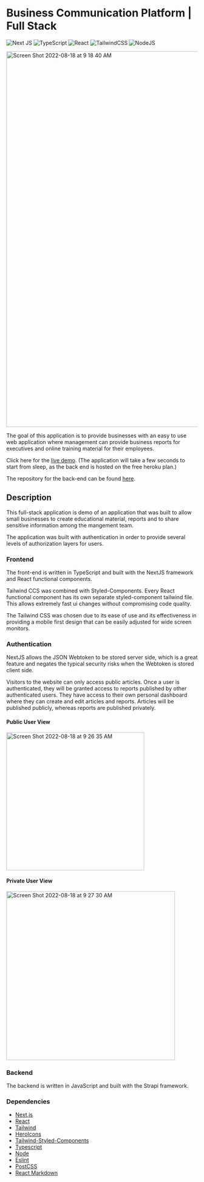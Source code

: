 # Business Communication Platform | Full Stack

![Next JS](https://img.shields.io/badge/Next-black?style=for-the-badge&logo=next.js&logoColor=white) ![TypeScript](https://img.shields.io/badge/typescript-%23007ACC.svg?style=for-the-badge&logo=typescript&logoColor=white) ![React](https://img.shields.io/badge/react-%2320232a.svg?style=for-the-badge&logo=react&logoColor=%2361DAFB) ![TailwindCSS](https://img.shields.io/badge/tailwindcss-%2338B2AC.svg?style=for-the-badge&logo=tailwind-css&logoColor=white)
![NodeJS](https://img.shields.io/badge/node.js-6DA55F?style=for-the-badge&logo=node.js&logoColor=white)

<img width="988" alt="Screen Shot 2022-08-18 at 9 18 40 AM" src="https://user-images.githubusercontent.com/66766688/185407806-9d71b8dd-11cc-403a-9a8a-3864bb887c57.png">

The goal of this application is to provide businesses with an easy to use web application where management can provide business reports for executives and online training material for their employees.

Click here for the [live demo](https://rbsdocsfrontend.vercel.app). (The application will take a few seconds to start from sleep, as the back end is hosted on the free heroku plan.)

The repository for the back-end can be found [here](https://github.com/Earth-Hominid/docs-backend).

## Description

This full-stack application is demo of an application that was built to allow small businesses to create educational material, reports and to share sensitive information among the mangement team.

The application was built with authentication in order to  provide several levels of authorization layers for users. 

### Frontend

The front-end is written in TypeScript and built with the NextJS framework and React functional components.

Tailwind CCS was combined with Styled-Components. Every React functional component has its own separate styled-component tailwind file. This allows extremely fast ui changes without compromising code quality.

The Tailwind CSS was chosen due to its ease of use and its effectiveness in providing a mobile first design that can be easily adjusted for wide screen monitors. 

### Authentication

NextJS allows the JSON Webtoken to be stored server side, which is a great feature and negates the typical security risks when the Webtoken is stored client side.

Visitors to the website can only access public articles. Once a user is authenticated, they will be granted access to reports published by other authenticated users. They have access to their own personal dashboard where they can create and edit articles and reports. Articles will be published publicly, whereas reports are published privately. 

#### Public User View 

<img width="363" alt="Screen Shot 2022-08-18 at 9 26 35 AM" src="https://user-images.githubusercontent.com/66766688/185410555-8050720d-17b3-49d8-aaff-543c676a6ef9.png">


#### Private User View 

<img width="444" alt="Screen Shot 2022-08-18 at 9 27 30 AM" src="https://user-images.githubusercontent.com/66766688/185410592-5498ce0c-9328-4316-a041-2249bb24ced2.png">


### Backend

The backend is written in JavaScript and built with the Strapi framework.

### Dependencies

- [Next.js](https://nextjs.org/)
- [React](https://reactjs.org/)
- [Tailwind](https://tailwindcss.com/)
- [HeroIcons](https://heroicons.com/)
- [Tailwind-Styled-Components](https://github.com/MathiasGilson/Tailwind-Styled-Component)
- [Typescript](https://www.typescriptlang.org/)
- [Node](https://nodejs.org/en/)
- [Eslint](https://eslint.org/)
- [PostCSS](https://postcss.org/)
- [React Markdown](https://github.com/remarkjs/react-markdown)
